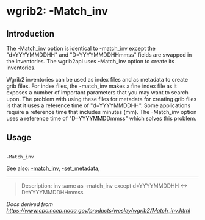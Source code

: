 # wgrib2: -Match_inv

## Introduction

The -Match_inv option is identical to
-match_inv except the "d=YYYYMMDDHH" and
"D=YYYYMMDDHHmmss" fields are swapped in the inventories.
The wgrib2api uses -Match_inv option to create
its inventories.

Wgrib2 inventories can be used as index files and as metadata
to create grib files. For index files, the -match_inv
makes a fine index file as it exposes a number of important parameters
that you may want to search upon. The problem with using these
files for metadata for creating grib files is that it uses a reference
time of "d=YYYYMMDDHH". Some applications require a reference time
that includes minutes (mm). The -Match_inv option
uses a reference time of "D=YYYYMMDDmmss" which solves this problem.

## Usage

```

-Match_inv

```

See also:
[-match_inv](./match_inv.md),
[-set_metadata](./set_metadata.md),

---

> Description: inv same as -match_inv except d=YYYYMMDDHH <-> D=YYYYMMDDHHmmss

_Docs derived from <https://www.cpc.ncep.noaa.gov/products/wesley/wgrib2/Match_inv.html>_

